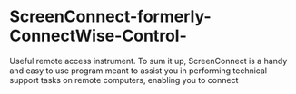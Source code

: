 # ScreenConnect-formerly-ConnectWise-Control-
Useful remote access instrument. To sum it up, ScreenConnect is a handy and easy to use program meant to assist you in performing technical support tasks on remote computers, enabling you to connect

